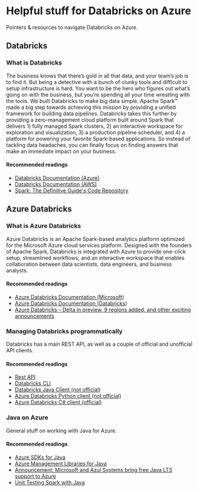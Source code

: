 # Helpful stuff for Databricks on Azure

Pointers & resources to navigate Databricks on Azure.

## Databricks

### What is Databricks

The business knows that there’s gold in all that data, and your team’s job is to find it. But being a detective with a bunch of clunky tools and difficult to setup infrastructure is hard. You want to be the hero who figures out what’s going on with the business, but you’re spending all your time wrestling with the tools.
We built Databricks to make big data simple. Apache Spark™ made a big step towards achieving this mission by providing a unified framework for building data pipelines. Databricks takes this further by providing a zero-management cloud platform built around Spark that delivers 1) fully managed Spark clusters, 2) an interactive workspace for exploration and visualization, 3) a production pipeline scheduler, and 4) a platform for powering your favorite Spark-based applications. So instead of tackling data headaches, you can finally focus on finding answers that make an immediate impact on your business.

#### Recommended readings

- [Databricks Documentation (Azure)](https://docs.azuredatabricks.net)
- [Databricks Documentation (AWS)](https://docs.databricks.com)
- [Spark: The Definitive Guide's Code Repository](https://github.com/databricks/Spark-The-Definitive-Guide)

## Azure Databricks

### What is Azure Databricks

Azure Databricks is an Apache Spark-based analytics platform optimized for the Microsoft Azure cloud services platform. Designed with the founders of Apache Spark, Databricks is integrated with Azure to provide one-click setup, streamlined workflows, and an interactive workspace that enables collaboration between data scientists, data engineers, and business analysts.

#### Recommended readings

- [Azure Databricks Documentation (Microsoft)](https://docs.microsoft.com/en-us/azure/azure-databricks/)
- [Azure Databricks Documentation (Databricks)](https://databricks.com/product/azure)
- [Azure Databricks – Delta in preview, 9 regions added, and other exciting announcements](https://azure.microsoft.com/en-us/blog/azure-databricks-delta-in-preview-9-regions-added-and-other-exciting-announcements/)

### Managing Databricks programmatically

Databricks has a main REST API, as well as a couple of official and unofficial API clients.

#### Recommended readings

- [Rest API](https://docs.azuredatabricks.net/api/index.html)
- [Databricks CLI](https://github.com/databricks/databricks-cli)
- [Databricks Java Client (not official)](https://github.com/level11data/databricks-client-java)
- [Azure Databricks Python client (not official)](https://pypi.org/project/azure-databricks-api/)
- [Azure Databricks C# client (official)](https://github.com/Azure/azure-databricks-client)

### Java on Azure

General stuff on working with Java for Azure.

#### Recommended readings

- [Azure SDKs for Java](https://github.com/Azure/azure-sdk-for-java)
- [Azure Management Libraries for Java](https://github.com/Azure/azure-libraries-for-java)
- [Announcement: Microsoft and Azul Systems bring free Java LTS support to Azure](https://azure.microsoft.com/en-us/blog/microsoft-and-azul-systems-bring-free-java-lts-support-to-azure/preview/)
- [Unit Testing Spark with Java](http://www.jesse-anderson.com/2016/04/unit-testing-spark-with-java/)
